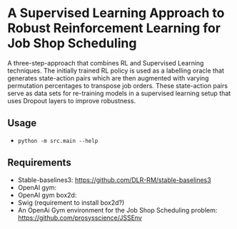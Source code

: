 # A Supervised Learning Approach to Robust Reinforcement Learning for Job Shop Scheduling

A three-step-approach that combines RL and Supervised Learning techniques. The initially trained RL policy is used as a labelling oracle that generates state-action pairs which are then augmented with varying permutation percentages to transpose job orders. These state-action pairs serve as data sets for re-training models in a supervised learning setup that uses Dropout layers to improve robustness.


## Usage

- ``python -m src.main --help``

## Requirements

- Stable-baselines3: https://github.com/DLR-RM/stable-baselines3
- OpenAI gym: 
- OpenAI gym box2d:
- Swig (requirement to install box2d?)
- An OpenAi Gym environment for the Job Shop Scheduling problem: https://github.com/prosysscience/JSSEnv 
